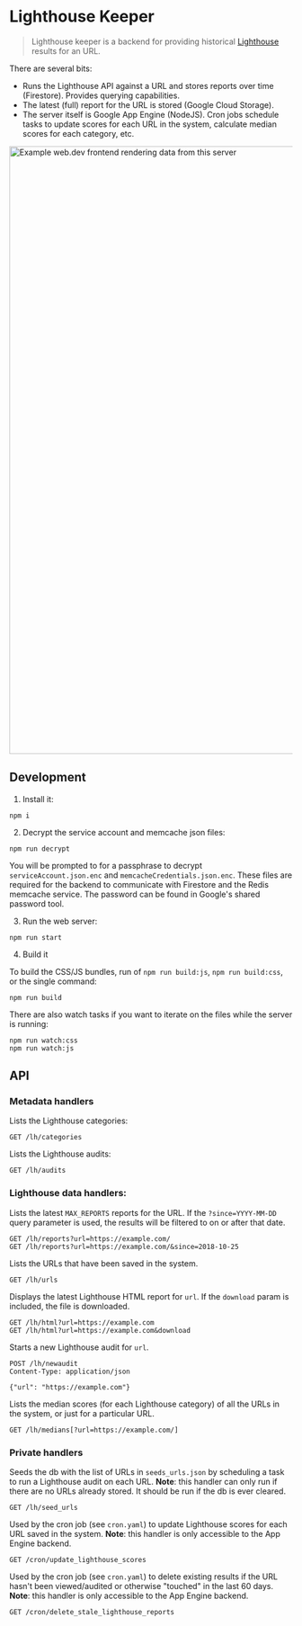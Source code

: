 # Lighthouse Keeper

> Lighthouse keeper is a backend for providing historical [Lighthouse](https://developers.google.com/web/tools/lighthouse/) results for an URL.

There are several bits:

- Runs the Lighthouse API against a URL and stores reports over time (Firestore). Provides querying capabilities.
- The latest (full) report for the URL is stored (Google Cloud Storage).
- The server itself is Google App Engine (NodeJS). Cron jobs schedule tasks to update scores for each URL in the system, calculate median scores for each category, etc.

<img width="1081" alt="Example web.dev frontend rendering data from this server" src="https://user-images.githubusercontent.com/238208/47517054-e2877b80-d83b-11e8-97d1-b2becc282604.png">

## Development

1. Install it:

```
npm i
```

2. Decrypt the service account and memcache json files:

```
npm run decrypt
```

You will be prompted to for a passphrase to decrypt `serviceAccount.json.enc`
and `memcacheCredentials.json.enc`. These files are required for the backend
to communicate with Firestore and the Redis memcache service. The password can
be found in Google's shared password tool.

3. Run the web server:

```
npm run start
````

4. Build it

To build the CSS/JS bundles, run of `npm run build:js`, `npm run build:css`,
or the single command:

```
npm run build
```

There are also watch tasks if you want to iterate on the files while the server
is running:

```
npm run watch:css
npm run watch:js
```

## API

### Metadata handlers

Lists the Lighthouse categories:

```
GET /lh/categories
```

Lists the Lighthouse audits:

```
GET /lh/audits
```

### Lighthouse data handlers:

Lists the latest `MAX_REPORTS` reports for the URL. If the `?since=YYYY-MM-DD` query
parameter is used, the results will be filtered to on or after that date.

```
GET /lh/reports?url=https://example.com/
GET /lh/reports?url=https://example.com/&since=2018-10-25
```

Lists the URLs that have been saved in the system.

```
GET /lh/urls
```

Displays the latest Lighthouse HTML report for `url`. If the `download` param
is included, the file is downloaded.

```
GET /lh/html?url=https://example.com
GET /lh/html?url=https://example.com&download
```

Starts a new Lighthouse audit for `url`.

```
POST /lh/newaudit
Content-Type: application/json

{"url": "https://example.com"}
```

Lists the median scores (for each Lighthouse category) of all the URLs in the system,
or just for a particular URL.

```
GET /lh/medians[?url=https://example.com/]
```

### Private handlers

Seeds the db with the list of URLs in `seeds_urls.json` by scheduling a task
to run a Lighthouse audit on each URL. **Note**: this handler can only run
if there are no URLs already stored. It should be run if the db is ever cleared.

```
GET /lh/seed_urls
```

Used by the cron job (see `cron.yaml`) to update Lighthouse scores for each
URL saved in the system. **Note**: this handler is only accessible to the App
Engine backend.

```
GET /cron/update_lighthouse_scores
```

Used by the cron job (see `cron.yaml`) to delete existing results if the URL hasn't been 
viewed/audited or otherwise "touched" in the last 60 days. **Note**: this handler is only accessible to the App
Engine backend.

```
GET /cron/delete_stale_lighthouse_reports
```
